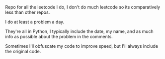 Repo for all the leetcode I do, I don't do much leetcode so its comparatively less than other repos.

I do at least a problem a day.

They're all in Python, I typically include the date, my name, and as much info as possible about the problem in the comments.

Sometimes I'll obfuscate my code to improve speed, but I'll always include the original code. 